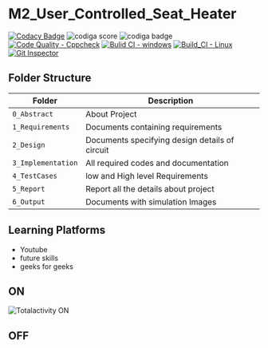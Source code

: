 # M2_User_Controlled_Seat_Heater

[![Codacy Badge](https://app.codacy.com/project/badge/Grade/a1d54c855f184872b81ffd759066d700)](https://www.codacy.com/gh/SunkaraSivaGanesh/M2_User_Controlled_Seat_Heater/dashboard?utm_source=github.com&amp;utm_medium=referral&amp;utm_content=SunkaraSivaGanesh/M2_User_Controlled_Seat_Heater&amp;utm_campaign=Badge_Grade)
![codiga score](https://api.codiga.io/project/32907/score/svg)
![codiga badge](https://api.codiga.io/project/32907/status/svg)
[![Code Quality - Cppcheck](https://github.com/SunkaraSivaGanesh/M2_User_Controlled_Seat_Heater/actions/workflows/c-cpp.yml/badge.svg)](https://github.com/SunkaraSivaGanesh/M2_User_Controlled_Seat_Heater/actions/workflows/c-cpp.yml)
[![Bulid CI - windows](https://github.com/SunkaraSivaGanesh/M2_User_Controlled_Seat_Heater/actions/workflows/main.yml/badge.svg)](https://github.com/SunkaraSivaGanesh/M2_User_Controlled_Seat_Heater/actions/workflows/main.yml)
[![Build_CI - Linux](https://github.com/SunkaraSivaGanesh/M2_User_Controlled_Seat_Heater/actions/workflows/Linux.yml/badge.svg)](https://github.com/SunkaraSivaGanesh/M2_User_Controlled_Seat_Heater/actions/workflows/Linux.yml)
[![Git Inspector](https://github.com/SunkaraSivaGanesh/M2_User_Controlled_Seat_Heater/actions/workflows/GitInspector.yml/badge.svg)](https://github.com/SunkaraSivaGanesh/M2_User_Controlled_Seat_Heater/actions/workflows/GitInspector.yml)

## Folder Structure
Folder             | Description
-------------------| -----------------------------------------
`0_Abstract`       | About Project
`1_Requirements`   | Documents containing requirements 
`2_Design`         | Documents specifying design details of circuit
`3_Implementation` | All required codes and documentation
`4_TestCases`      | low and High level Requirements
`5_Report`         | Report all the details about project
`6_Output`         | Documents with simulation Images

## Learning Platforms
* Youtube
* future skills
* geeks for geeks

## ON
![Totalactivity ON](https://user-images.githubusercontent.com/101381519/164454611-f060ea7a-db59-4276-b629-d5d9cacb282d.png)

## OFF




